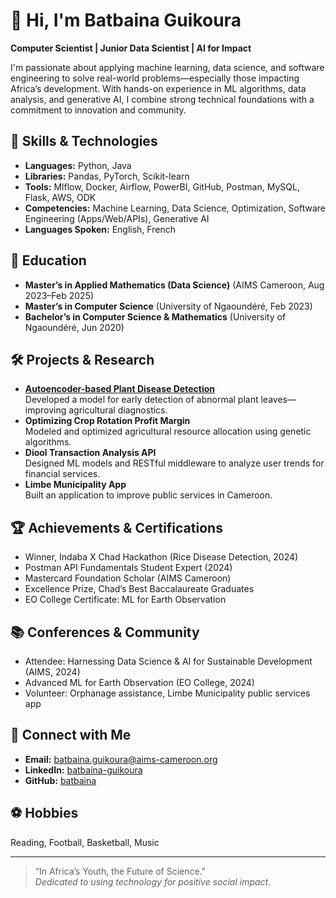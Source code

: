 # 👋 Hi, I'm Batbaina Guikoura

**Computer Scientist | Junior Data Scientist | AI for Impact**

I'm passionate about applying machine learning, data science, and software engineering to solve real-world problems—especially those impacting Africa’s development. With hands-on experience in ML algorithms, data analysis, and generative AI, I combine strong technical foundations with a commitment to innovation and community.

## 🚀 Skills & Technologies

- **Languages:** Python, Java  
- **Libraries:** Pandas, PyTorch, Scikit-learn  
- **Tools:** Mlflow, Docker, Airflow, PowerBI, GitHub, Postman, MySQL, Flask, AWS, ODK  
- **Competencies:** Machine Learning, Data Science, Optimization, Software Engineering (Apps/Web/APIs), Generative AI  
- **Languages Spoken:** English, French

## 🌱 Education

- **Master’s in Applied Mathematics (Data Science)** (AIMS Cameroon, Aug 2023–Feb 2025)
- **Master’s in Computer Science** (University of Ngaoundéré, Feb 2023)
- **Bachelor’s in Computer Science & Mathematics** (University of Ngaoundéré, Jun 2020)

## 🛠️ Projects & Research

- **[Autoencoder-based Plant Disease Detection](#)**  
  Developed a model for early detection of abnormal plant leaves—improving agricultural diagnostics.
- **Optimizing Crop Rotation Profit Margin**  
  Modeled and optimized agricultural resource allocation using genetic algorithms.
- **Diool Transaction Analysis API**  
  Designed ML models and RESTful middleware to analyze user trends for financial services.
- **Limbe Municipality App**  
  Built an application to improve public services in Cameroon.

## 🏆 Achievements & Certifications

- Winner, Indaba X Chad Hackathon (Rice Disease Detection, 2024)
- Postman API Fundamentals Student Expert (2024)
- Mastercard Foundation Scholar (AIMS Cameroon)
- Excellence Prize, Chad’s Best Baccalaureate Graduates
- EO College Certificate: ML for Earth Observation

## 📚 Conferences & Community

- Attendee: Harnessing Data Science & AI for Sustainable Development (AIMS, 2024)
- Advanced ML for Earth Observation (EO College, 2024)
- Volunteer: Orphanage assistance, Limbe Municipality public services app

## 💬 Connect with Me

- **Email:** batbaina.guikoura@aims-cameroon.org
- **LinkedIn:** [batbaina-guikoura](https://linkedin.com/in/batbaina-guikoura)
- **GitHub:** [batbaina](https://github.com/batbaina)

## ⚽ Hobbies

Reading, Football, Basketball, Music

---

> “In Africa’s Youth, the Future of Science.”  
> *Dedicated to using technology for positive social impact.*
